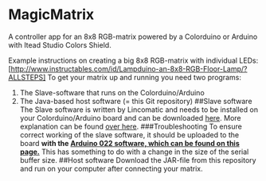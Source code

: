 # MagicMatrix
A controller app for an 8x8 RGB-matrix powered by a Colorduino or Arduino with Itead Studio Colors Shield.

Example instructions on creating a big 8x8 RGB-matrix with individual LEDs: [http://www.instructables.com/id/Lampduino-an-8x8-RGB-Floor-Lamp/?ALLSTEPS]
To get your matrix up and running you need two programs: 
1. The Slave-software that runs on the Colorduino/Arduino
2. The Java-based host software (= this Git repository)
##Slave software
The Slave software is written by Lincomatic and needs to be installed on your Colorduino/Arduino board and can be downloaded [here](http://www.instructables.com/files/orig/F73/WPXO/GLJUVVD1/F73WPXOGLJUVVD1.zip). More explanation can be found [over here](http://www.instructables.com/id/Lampduino-an-8x8-RGB-Floor-Lamp/?ALLSTEPS#step17).
###Troubleshooting
To ensure correct working of the slave software, it should be uploaded to the board **with the [Arduino 022 software, which can be found on this page.](https://www.arduino.cc/en/Main/OldSoftwareReleases)** This has something to do with a change in the size of the serial buffer size. 
##Host software
Download the JAR-file from this repository and run on your computer after connecting your matrix.
